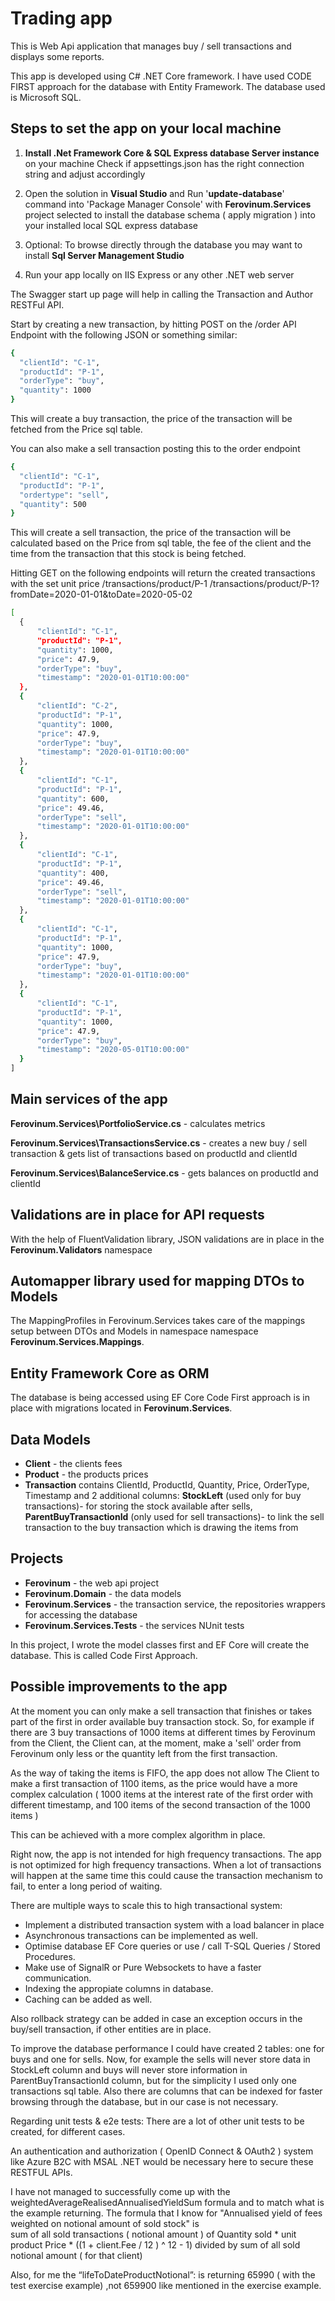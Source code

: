 
# Trading app

This is Web Api application that manages buy / sell transactions and displays some reports.

This app is developed using C# .NET Core framework.
I have used CODE FIRST approach for the database with Entity Framework.
The database used is Microsoft SQL.



## Steps to set the app on your local machine

1. **Install .Net Framework Core & SQL Express database Server instance** on your machine
Check if appsettings.json has the right connection string and adjust accordingly

2. Open the solution in **Visual Studio** and Run '**update-database**' command into 'Package Manager Console' with **Ferovinum.Services** project selected to install the database schema ( apply migration ) into your installed local SQL express database

3. Optional: To browse directly through the database you may want to install **Sql Server Management Studio**

4. Run your app locally on IIS Express or any other .NET web server

The Swagger start up page will help in calling the Transaction and Author RESTFul API.

Start by creating a new transaction, by hitting POST on the /order API Endpoint with the following JSON or something similar:

  ```sh
{ 
    "clientId": "C-1", 
    "productId": "P-1", 
    "orderType": "buy",
    "quantity": 1000
}
  ```

This will create a buy transaction, the price of the transaction will be fetched from the Price sql table.

You can also make a sell transaction posting this to the order endpoint

  ```sh
{ 
    "clientId": "C-1", 
    "productId": "P-1", 
    "ordertype": "sell",
    "quantity": 500
}
  ```
  
This will create a sell transaction, the price of the transaction will be calculated based on the Price from sql table, 
the fee of the client and the time from the transaction that this stock is being fetched.

Hitting GET on the following endpoints will return the created transactions with the set unit price
/transactions/product/P-1
/transactions/product/P-1?fromDate=2020-01-01&toDate=2020-05-02

  ```sh
[
    {
        "clientId": "C-1",
        "productId": "P-1",
        "quantity": 1000,
        "price": 47.9,
        "orderType": "buy",
        "timestamp": "2020-01-01T10:00:00"
    },
    {
        "clientId": "C-2",
        "productId": "P-1",
        "quantity": 1000,
        "price": 47.9,
        "orderType": "buy",
        "timestamp": "2020-01-01T10:00:00"
    },
    {
        "clientId": "C-1",
        "productId": "P-1",
        "quantity": 600,
        "price": 49.46,
        "orderType": "sell",
        "timestamp": "2020-01-01T10:00:00"
    },
    {
        "clientId": "C-1",
        "productId": "P-1",
        "quantity": 400,
        "price": 49.46,
        "orderType": "sell",
        "timestamp": "2020-01-01T10:00:00"
    },
    {
        "clientId": "C-1",
        "productId": "P-1",
        "quantity": 1000,
        "price": 47.9,
        "orderType": "buy",
        "timestamp": "2020-01-01T10:00:00"
    },
    {
        "clientId": "C-1",
        "productId": "P-1",
        "quantity": 1000,
        "price": 47.9,
        "orderType": "buy",
        "timestamp": "2020-05-01T10:00:00"
    }
]
  ```

## Main services of the app

**Ferovinum.Services\PortfolioService.cs** - calculates metrics

**Ferovinum.Services\TransactionsService.cs** - creates a new buy / sell transaction & gets list of transactions based on productId and clientId

**Ferovinum.Services\BalanceService.cs** - gets balances on productId and clientId

## Validations are in place for API requests

With the help of FluentValidation library, JSON validations are in place in the **Ferovinum.Validators** namespace

## Automapper library used for mapping DTOs to Models

The MappingProfiles in Ferovinum.Services takes care of the mappings setup between DTOs and Models in namespace namespace **Ferovinum.Services.Mappings**.

## Entity Framework Core as ORM

The database is being accessed using EF Core
Code First approach is in place with migrations located in **Ferovinum.Services**.

## Data Models

* **Client** - the clients fees
* **Product** - the products prices
* **Transaction** contains ClientId, ProductId, Quantity, Price, OrderType, Timestamp and 2 additional columns: 
  **StockLeft** (used only for buy transactions)- for storing the stock available after sells, 
  **ParentBuyTransactionId** (only used for sell transactions)- to link the sell transaction to the buy transaction which is drawing the items from 

## Projects

* **Ferovinum** - the web api project
* **Ferovinum.Domain** - the data models
* **Ferovinum.Services** - the transaction service, the repositories wrappers for accessing the database
* **Ferovinum.Services.Tests** - the services NUnit tests

In this project, I wrote the model classes first and EF Core will create the database. 
This is called Code First Approach.


## Possible improvements to the app
At the moment you can only make a sell transaction that finishes or takes part of the first in order available buy transaction stock.
So, for example if there are 3 buy transactions of 1000 items at different times by Ferovinum from the Client, the Client can, at the moment, make a 'sell' order from Ferovinum only less or the quantity left from the first transaction.

As the way of taking the items is FIFO, the app does not allow The Client to make a first transaction of 1100 items,
as the price would have a more complex calculation ( 1000 items at the interest rate of the first order with different timestamp, and 100 items of the second transaction of the 1000 items )

This can be achieved with a more complex algorithm in place.


Right now, the app is not intended for high frequency transactions. The app is not optimized for high frequency transactions.
When a lot of transactions will happen at the same time this could cause the transaction mechanism to fail, to enter a long period of waiting.

There are multiple ways to scale this to high transactional system:
* Implement a distributed transaction system with a load balancer in place
* Asynchronous transactions can be implemented as well.
* Optimise database EF Core queries or use / call T-SQL Queries / Stored Procedures.
* Make use of SignalR or Pure Websockets to have a faster communication.
* Indexing the appropiate columns in database.
* Caching can be added as well.

Also rollback strategy can be added in case an exception occurs in the buy/sell transaction, if other entities are in place.

To improve the database performance I could have created 2 tables: one for buys and one for sells.
Now, for example the sells will never store data in StockLeft column and buys will never store information in ParentBuyTransactionId column, 
but for the simplicity I used only one transactions sql table.
Also there are columns that can be indexed for faster browsing through the database, but in our case is not necessary.

Regarding unit tests & e2e tests:
There are a lot of other unit tests to be created, for different cases.

An authentication and authorization ( OpenID Connect & OAuth2 ) system like Azure B2C with MSAL .NET would be necessary here to secure these RESTFUL APIs.

I have not managed to successfully come up with the weightedAverageRealisedAnnualisedYieldSum formula and to match what is the example returning.
The formula that I know for "Annualised yield of fees
weighted on notional amount of sold stock" is  
sum of all sold transactions ( notional amount ) of Quantity sold * unit product Price * ((1 + client.Fee / 12 ) ^ 12 - 1)
divided by sum of all sold notional amount ( for that client)

Also, for me the “lifeToDateProductNotional”: is returning 65990 ( with the test exercise example) ,not 659900 like mentioned in the exercise example.
